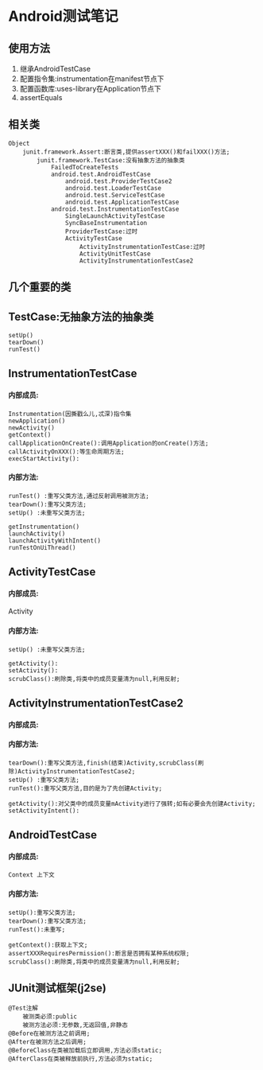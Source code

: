 # Android测试笔记 #

## 使用方法 ##  
1. 继承AndroidTestCase
2. 配置指令集:instrumentation在manifest节点下
3. 配置函数库:uses-library在Application节点下
4. assertEquals  


## 相关类 ##
```
Object
	junit.framework.Assert:断言类,提供assertXXX()和failXXX()方法;
		junit.framework.TestCase:没有抽象方法的抽象类
			FailedToCreateTests
			android.test.AndroidTestCase
				android.test.ProviderTestCase2
				android.test.LoaderTestCase
				android.test.ServiceTestCase
				android.test.ApplicationTestCase
			android.test.InstrumentationTestCase
				SingleLaunchActivityTestCase
				SyncBaseInstrumentation
				ProviderTestCase:过时
				ActivityTestCase
					ActivityInstrumentationTestCase:过时
					ActivityUnitTestCase
					ActivityInstrumentationTestCase2
```
## 几个重要的类 ##  
## TestCase:无抽象方法的抽象类  
```
setUp() 
tearDown()
runTest()  
```

## InstrumentationTestCase
#### 内部成员:  
```
Instrumentation(因撕戳么儿,忒深)指令集  
newApplication()  
newActivity()  
getContext()  
callApplicationOnCreate():调用Application的onCreate()方法;  
callActivityOnXXX():等生命周期方法;  
execStartActivity():  
```

#### 内部方法:  
```
runTest() :重写父类方法,通过反射调用被测方法;  
tearDown():重写父类方法;  
setUp() :未重写父类方法; 
``` 
```
getInstrumentation()
launchActivity()
launchActivityWithIntent()
runTestOnUiThread()
```

## ActivityTestCase
#### 内部成员:  
Activity

#### 内部方法:  
```
setUp() :未重写父类方法;  
```
```
getActivity():  
setActivity():  
scrubClass():刷除类,将类中的成员变量清为null,利用反射;  
```
## ActivityInstrumentationTestCase2
#### 内部成员:
	
#### 内部方法:  
```
tearDown():重写父类方法,finish(结束)Activity,scrubClass(刷除)ActivityInstrumentationTestCase2;
setUp() :重写父类方法;  
runTest():重写父类方法,目的是为了先创建Activity;  
```
```
getActivity():对父类中的成员变量mActivity进行了强转;如有必要会先创建Activity;  
setActivityIntent():  
```

## AndroidTestCase ##
#### 内部成员: 
``` 
Context 上下文
```

#### 内部方法:  
```
setUp():重写父类方法;  
tearDown():重写父类方法;  
runTest():未重写;  
```

```
getContext():获取上下文;  
assertXXXRequiresPermission():断言是否拥有某种系统权限;  
scrubClass():刷除类,将类中的成员变量清为null,利用反射;  
```
## JUnit测试框架(j2se) ##
```
@Test注解
	被测类必须:public
	被测方法必须:无参数,无返回值,非静态  
@Before在被测方法之前调用;  
@After在被测方法之后调用;  
@BeforeClass在类被加载后立即调用,方法必须static;  
@AfterClass在类被释放前执行,方法必须为static;  
```